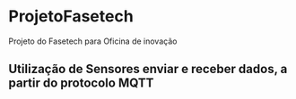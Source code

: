 # ProjetoFasetech
Projeto do Fasetech para Oficina de inovação
## Utilização de Sensores enviar e receber dados, a partir do protocolo MQTT
